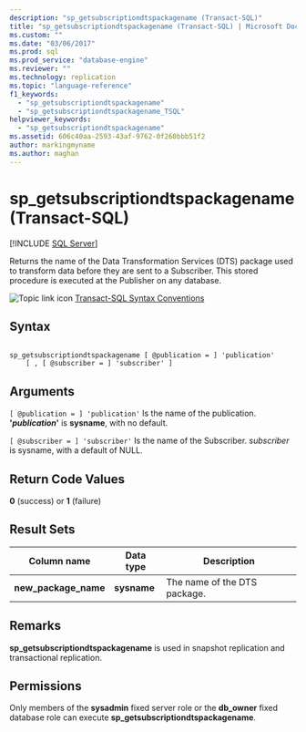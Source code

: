 ```yaml
---
description: "sp_getsubscriptiondtspackagename (Transact-SQL)"
title: "sp_getsubscriptiondtspackagename (Transact-SQL) | Microsoft Docs"
ms.custom: ""
ms.date: "03/06/2017"
ms.prod: sql
ms.prod_service: "database-engine"
ms.reviewer: ""
ms.technology: replication
ms.topic: "language-reference"
f1_keywords: 
  - "sp_getsubscriptiondtspackagename"
  - "sp_getsubscriptiondtspackagename_TSQL"
helpviewer_keywords: 
  - "sp_getsubscriptiondtspackagename"
ms.assetid: 606c40aa-2593-43af-9762-0f260bbb51f2
author: markingmyname
ms.author: maghan
---
```

# sp_getsubscriptiondtspackagename (Transact-SQL)
[!INCLUDE [SQL Server](../../includes/applies-to-version/sqlserver.md)]

  Returns the name of the Data Transformation Services (DTS) package used to transform data before they are sent to a Subscriber. This stored procedure is executed at the Publisher on any database.  
  
 ![Topic link icon](../../database-engine/configure-windows/media/topic-link.gif "Topic link icon") [Transact-SQL Syntax Conventions](../../t-sql/language-elements/transact-sql-syntax-conventions-transact-sql.md)  
  
## Syntax  
  
```  
  
sp_getsubscriptiondtspackagename [ @publication = ] 'publication'   
    [ , [ @subscriber = ] 'subscriber' ]  
```  
  
## Arguments  
`[ @publication = ] 'publication'`
 Is the name of the publication. **'***publication***'** is **sysname**, with no default.  
  
`[ @subscriber = ] 'subscriber'`
 Is the name of the Subscriber. *subscriber* is sysname, with a default of NULL.  
  
## Return Code Values  
 **0** (success) or **1** (failure)  
  
## Result Sets  
  
|Column name|Data type|Description|  
|-----------------|---------------|-----------------|  
|**new_package_name**|**sysname**|The name of the DTS package.|  
  
## Remarks  
 **sp_getsubscriptiondtspackagename** is used in snapshot replication and transactional replication.  
  
## Permissions  
 Only members of the **sysadmin** fixed server role or the **db_owner** fixed database role can execute **sp_getsubscriptiondtspackagename**.  
  
  
